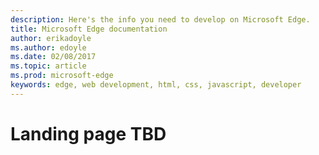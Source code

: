 ---description: Here's the info you need to develop on Microsoft Edge.
title: Microsoft Edge documentation
author: erikadoyle
ms.author: edoyle
ms.date: 02/08/2017
ms.topic: article
ms.prod: microsoft-edge
keywords: edge, web development, html, css, javascript, developer
---# Landing page TBD